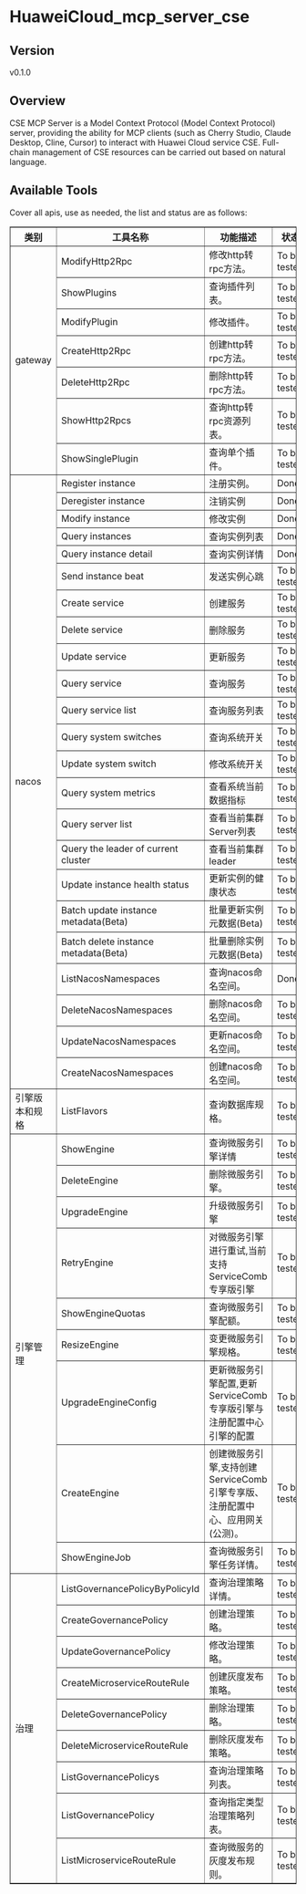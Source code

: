 # HuaweiCloud_mcp_server_cse

## Version
v0.1.0

## Overview

CSE MCP Server is a Model Context Protocol (Model Context Protocol) server, providing the ability for MCP clients (such as Cherry Studio, Claude Desktop, Cline, Cursor) to interact with Huawei Cloud service CSE. Full-chain management of CSE resources can be carried out based on natural language.

## Available Tools
Cover all apis, use as needed, the list and status are as follows:

<html>
    <head></head>
    <body>
        <table border="1" cellspacing="0" cellpadding="5">
            <tbody>
                <tr>
                    <th>类别</th>
                    <th>工具名称</th>
                    <th>功能描述</th>
                    <th>状态</th>
                </tr>
                <tr>
                    <td rowspan="7">gateway</td>
                    <td>ModifyHttp2Rpc</td>
                    <td>修改http转rpc方法。</td>
                    <td>To be tested</td>
                </tr>
                <tr>
                    <td>ShowPlugins</td>
                    <td>查询插件列表。</td>
                    <td>To be tested</td>
                </tr>
                <tr>
                    <td>ModifyPlugin</td>
                    <td>修改插件。</td>
                    <td>To be tested</td>
                </tr>
                <tr>
                    <td>CreateHttp2Rpc</td>
                    <td>创建http转rpc方法。</td>
                    <td>To be tested</td>
                </tr>
                <tr>
                    <td>DeleteHttp2Rpc</td>
                    <td>删除http转rpc方法。</td>
                    <td>To be tested</td>
                </tr>
                <tr>
                    <td>ShowHttp2Rpcs</td>
                    <td>查询http转rpc资源列表。</td>
                    <td>To be tested</td>
                </tr>
                <tr>
                    <td>ShowSinglePlugin</td>
                    <td>查询单个插件。</td>
                    <td>To be tested</td>
                </tr>
                <tr>
                    <td rowspan="23">nacos</td>
                    <td>Register instance</td>
                    <td>注册实例。</td>
                    <td>Done</td>
                </tr>
                <tr>
                    <td>Deregister instance</td>
                    <td>注销实例</td>
                    <td>Done</td>
                </tr>
                <tr>
                    <td>Modify instance</td>
                    <td>修改实例</td>
                    <td>Done</td>
                </tr>
                <tr>
                    <td>Query instances</td>
                    <td>查询实例列表</td>
                    <td>Done</td>
                </tr>
                <tr>
                    <td>Query instance detail</td>
                    <td>查询实例详情</td>
                    <td>Done</td>
                </tr>
                <tr>
                    <td>Send instance beat</td>
                    <td>发送实例心跳</td>
                    <td>To be tested</td>
                </tr>
                <tr>
                    <td>Create service</td>
                    <td>创建服务</td>
                    <td>To be tested</td>
                </tr>
                <tr>
                    <td>Delete service</td>
                    <td>删除服务</td>
                    <td>To be tested</td>
                </tr>
                <tr>
                    <td>Update service</td>
                    <td>更新服务</td>
                    <td>To be tested</td>
                </tr>
                <tr>
                    <td>Query service</td>
                    <td>查询服务</td>
                    <td>To be tested</td>
                </tr>
                <tr>
                    <td>Query service list</td>
                    <td>查询服务列表</td>
                    <td>To be tested</td>
                </tr>
                <tr>
                    <td>Query system switches</td>
                    <td>查询系统开关</td>
                    <td>To be tested</td>
                </tr>
                <tr>
                    <td>Update system switch</td>
                    <td>修改系统开关</td>
                    <td>To be tested</td>
                </tr>
                <tr>
                    <td>Query system metrics</td>
                    <td>查看系统当前数据指标</td>
                    <td>To be tested</td>
                </tr>
                <tr>
                    <td>Query server list</td>
                    <td>查看当前集群Server列表</td>
                    <td>To be tested</td>
                </tr>
                <tr>
                    <td>Query the leader of current cluster</td>
                    <td>查看当前集群leader</td>
                    <td>To be tested</td>
                </tr>
                <tr>
                    <td>Update instance health status</td>
                    <td>更新实例的健康状态</td>
                    <td>To be tested</td>
                </tr>
                <tr>
                    <td>Batch update instance metadata(Beta)</td>
                    <td>批量更新实例元数据(Beta)</td>
                    <td>To be tested</td>
                </tr>
                <tr>
                    <td>Batch delete instance metadata(Beta)</td>
                    <td>批量删除实例元数据(Beta)</td>
                    <td>To be tested</td>
                </tr>
                <tr>
                    <td>ListNacosNamespaces</td>
                    <td>查询nacos命名空间。</td>
                    <td>Done</td>
                </tr>
                <tr>
                    <td>DeleteNacosNamespaces</td>
                    <td>删除nacos命名空间。</td>
                    <td>To be tested</td>
                </tr>
                <tr>
                    <td>UpdateNacosNamespaces</td>
                    <td>更新nacos命名空间。</td>
                    <td>To be tested</td>
                </tr>
                <tr>
                    <td>CreateNacosNamespaces</td>
                    <td>创建nacos命名空间。</td>
                    <td>To be tested</td>
                </tr>
                <tr>
                    <td rowspan="1">引擎版本和规格</td>
                    <td>ListFlavors</td>
                    <td>查询数据库规格。</td>
                    <td>To be tested</td>
                </tr>
                <tr>
                    <td rowspan="9">引擎管理</td>
                    <td>ShowEngine</td>
                    <td>查询微服务引擎详情</td>
                    <td>To be tested</td>
                </tr>
                <tr>
                    <td>DeleteEngine</td>
                    <td>删除微服务引擎。</td>
                    <td>To be tested</td>
                </tr>
                <tr>
                    <td>UpgradeEngine</td>
                    <td>升级微服务引擎</td>
                    <td>To be tested</td>
                </tr>
                <tr>
                    <td>RetryEngine</td>
                    <td>对微服务引擎进行重试,当前支持ServiceComb专享版引擎</td>
                    <td>To be tested</td>
                </tr>
                <tr>
                    <td>ShowEngineQuotas</td>
                    <td>查询微服务引擎配额。</td>
                    <td>To be tested</td>
                </tr>
                <tr>
                    <td>ResizeEngine</td>
                    <td>变更微服务引擎规格。</td>
                    <td>To be tested</td>
                </tr>
                <tr>
                    <td>UpgradeEngineConfig</td>
                    <td>更新微服务引擎配置,更新ServiceComb专享版引擎与注册配置中心引擎的配置</td>
                    <td>To be tested</td>
                </tr>
                <tr>
                    <td>CreateEngine</td>
                    <td>创建微服务引擎,支持创建ServiceComb引擎专享版、注册配置中心、应用网关(公测)。</td>
                    <td>To be tested</td>
                </tr>
                <tr>
                    <td>ShowEngineJob</td>
                    <td>查询微服务引擎任务详情。</td>
                    <td>To be tested</td>
                </tr>
                <tr>
                    <td rowspan="9">治理</td>
                    <td>ListGovernancePolicyByPolicyId</td>
                    <td>查询治理策略详情。</td>
                    <td>To be tested</td>
                </tr>
                <tr>
                    <td>CreateGovernancePolicy</td>
                    <td>创建治理策略。</td>
                    <td>To be tested</td>
                </tr>
                <tr>
                    <td>UpdateGovernancePolicy</td>
                    <td>修改治理策略。</td>
                    <td>To be tested</td>
                </tr>
                <tr>
                    <td>CreateMicroserviceRouteRule</td>
                    <td>创建灰度发布策略。</td>
                    <td>To be tested</td>
                </tr>
                <tr>
                    <td>DeleteGovernancePolicy</td>
                    <td>删除治理策略。</td>
                    <td>To be tested</td>
                </tr>
                <tr>
                    <td>DeleteMicroserviceRouteRule</td>
                    <td>删除灰度发布策略。</td>
                    <td>To be tested</td>
                </tr>
                <tr>
                    <td>ListGovernancePolicys</td>
                    <td>查询治理策略列表。</td>
                    <td>To be tested</td>
                </tr>
                <tr>
                    <td>ListGovernancePolicy</td>
                    <td>查询指定类型治理策略列表。</td>
                    <td>To be tested</td>
                </tr>
                <tr>
                    <td>ListMicroserviceRouteRule</td>
                    <td>查询微服务的灰度发布规则。</td>
                    <td>To be tested</td>
                </tr>
            </tbody>
        </table>
    </body>
</html>
